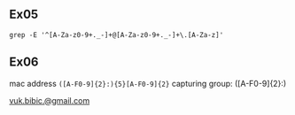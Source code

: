 ## Ex05

`grep -E '^[A-Za-z0-9+._-]+@[A-Za-z0-9+._-]+\.[A-Za-z]'`

## Ex06

mac address
`([A-F0-9]{2}:){5}[A-F0-9]{2}`
capturing group: ([A-F0-9]{2}:)

vuk.bibic.@gmail.com
